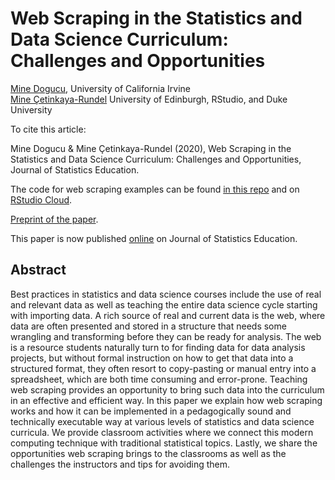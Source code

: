 # Web Scraping in the Statistics and Data Science Curriculum: Challenges and Opportunities

[Mine Dogucu](https://mdogucu.ics.uci.edu), University of California Irvine  
[Mine Çetinkaya-Rundel](http://www2.stat.duke.edu/~mc301) University of Edinburgh, RStudio, and Duke University

To cite this article:

Mine Dogucu & Mine Çetinkaya-Rundel (2020), Web Scraping in the Statistics and Data Science Curriculum: Challenges and Opportunities, Journal of Statistics Education.


The code for web scraping examples can be found [in this repo](https://github.com/mdogucu/web-scrape/tree/master/opensecrets) and on [RStudio Cloud](https://rstudio.cloud/project/797118).

[Preprint of the paper](https://github.com/mdogucu/web-scrape/blob/master/web_scrape.pdf).

This paper is now published [online](https://www.tandfonline.com/doi/full/10.1080/10691898.2020.1787116) on Journal of Statistics Education.


## Abstract

Best practices in statistics and data science courses include the use of real and relevant data as well as teaching the entire data science cycle starting with importing data. A rich source of real and current data is the web, where data are often presented and stored in a structure that needs some wrangling and transforming before they can be ready for analysis. The web is a resource students naturally turn to for finding data for data analysis projects, but without formal instruction on how to get that data into a structured format, they often resort to copy-pasting or manual entry into a spreadsheet, which are both time consuming and error-prone. Teaching web scraping provides an opportunity to bring such data into the curriculum in an effective and efficient way. In this paper we explain how web scraping works and how it can be implemented in a pedagogically sound and technically executable way at various levels of statistics and data science curricula. We provide classroom activities where we connect this modern computing technique with traditional statistical topics. Lastly, we share the opportunities web scraping brings to the classrooms as well as the challenges the instructors and tips for avoiding them.
